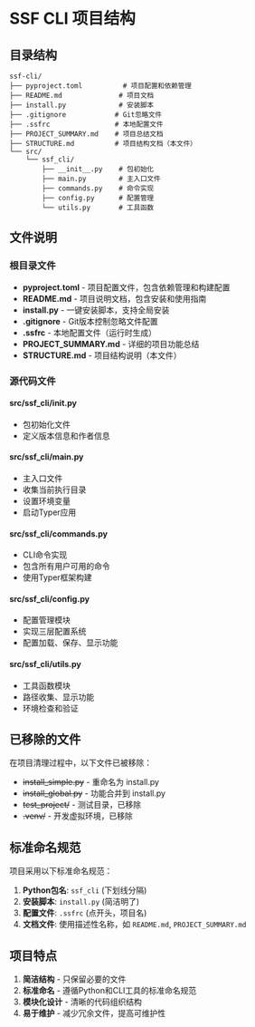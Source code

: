 # SSF CLI 项目结构

## 目录结构

```
ssf-cli/
├── pyproject.toml          # 项目配置和依赖管理
├── README.md              # 项目文档
├── install.py             # 安装脚本
├── .gitignore            # Git忽略文件
├── .ssfrc                # 本地配置文件
├── PROJECT_SUMMARY.md    # 项目总结文档
├── STRUCTURE.md          # 项目结构文档（本文件）
└── src/
    └── ssf_cli/
        ├── __init__.py    # 包初始化
        ├── main.py        # 主入口文件
        ├── commands.py    # 命令实现
        ├── config.py      # 配置管理
        └── utils.py       # 工具函数
```

## 文件说明

### 根目录文件

- **pyproject.toml** - 项目配置文件，包含依赖管理和构建配置
- **README.md** - 项目说明文档，包含安装和使用指南
- **install.py** - 一键安装脚本，支持全局安装
- **.gitignore** - Git版本控制忽略文件配置
- **.ssfrc** - 本地配置文件（运行时生成）
- **PROJECT_SUMMARY.md** - 详细的项目功能总结
- **STRUCTURE.md** - 项目结构说明（本文件）

### 源代码文件

#### src/ssf_cli/__init__.py
- 包初始化文件
- 定义版本信息和作者信息

#### src/ssf_cli/main.py
- 主入口文件
- 收集当前执行目录
- 设置环境变量
- 启动Typer应用

#### src/ssf_cli/commands.py
- CLI命令实现
- 包含所有用户可用的命令
- 使用Typer框架构建

#### src/ssf_cli/config.py
- 配置管理模块
- 实现三层配置系统
- 配置加载、保存、显示功能

#### src/ssf_cli/utils.py
- 工具函数模块
- 路径收集、显示功能
- 环境检查和验证

## 已移除的文件

在项目清理过程中，以下文件已被移除：

- ~~install_simple.py~~ - 重命名为 install.py
- ~~install_global.py~~ - 功能合并到 install.py
- ~~test_project/~~ - 测试目录，已移除
- ~~.venv/~~ - 开发虚拟环境，已移除

## 标准命名规范

项目采用以下标准命名规范：

1. **Python包名**: `ssf_cli` (下划线分隔)
2. **安装脚本**: `install.py` (简洁明了)
3. **配置文件**: `.ssfrc` (点开头，项目名)
4. **文档文件**: 使用描述性名称，如 `README.md`, `PROJECT_SUMMARY.md`

## 项目特点

1. **简洁结构** - 只保留必要的文件
2. **标准命名** - 遵循Python和CLI工具的标准命名规范
3. **模块化设计** - 清晰的代码组织结构
4. **易于维护** - 减少冗余文件，提高可维护性 